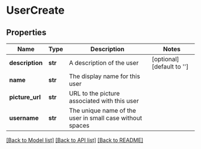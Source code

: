 # UserCreate

## Properties
Name | Type | Description | Notes
------------ | ------------- | ------------- | -------------
**description** | **str** | A description of the user | [optional] [default to '']
**name** | **str** | The display name for this user | 
**picture_url** | **str** | URL to the picture associated with this user | 
**username** | **str** | The unique name of the user in small case without spaces | 

[[Back to Model list]](../README.md#documentation-for-models) [[Back to API list]](../README.md#documentation-for-api-endpoints) [[Back to README]](../README.md)


